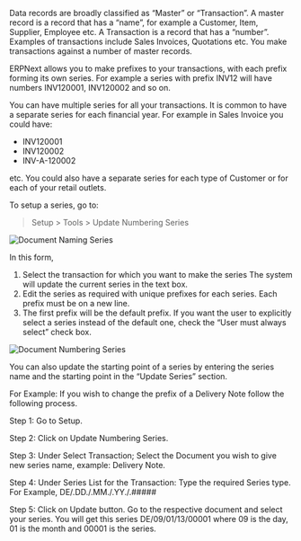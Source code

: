Data records are broadly classified as “Master” or “Transaction”. A master
record is a record that has a “name”, for example a Customer, Item, Supplier,
Employee etc. A Transaction is a record that has a “number”. Examples of
transactions include Sales Invoices, Quotations etc. You make transactions
against a number of master records.

ERPNext allows you to make prefixes to your transactions, with each prefix
forming its own series. For example a series with prefix INV12 will have
numbers INV120001, INV120002 and so on.

You can have multiple series for all your transactions. It is common to have a
separate series for each financial year. For example in Sales Invoice you
could have:

  * INV120001
  * INV120002
  * INV-A-120002

etc. You could also have a separate series for each type of Customer or for
each of your retail outlets.

To setup a series, go to:

> Setup > Tools > Update Numbering Series

![Document Naming Series](assets/erpnext_org/images/erpnext/naming-series.png)

In this form,

  1. Select the transaction for which you want to make the series The system will update the current series in the text box.
  2. Edit the series as required with unique prefixes for each series. Each prefix must be on a new line.
  3. The first prefix will be the default prefix. If you want the user to explicitly select a series instead of the default one, check the “User must always select” check box.

![Document Numbering Series](assets/erpnext_org/images/erpnext/naming-series-1.png)

You can also update the starting point of a series by entering the series
name and the starting point in the “Update Series” section.

For Example: If you wish to change the prefix of a Delivery Note follow the following process.

Step 1: Go to Setup.

Step 2: Click on Update Numbering Series.

Step 3: Under Select Transaction; Select the Document you wish to give new series name, example: Delivery Note.

Step 4: Under Series List for the Transaction: Type the required Series type. For Example, DE/.DD./.MM./.YY./.##### 

Step 5: Click on Update button. Go to the respective document and select your series. You will get this series DE/09/01/13/00001 where 09 is the day, 01 is the month and 00001 is the series.